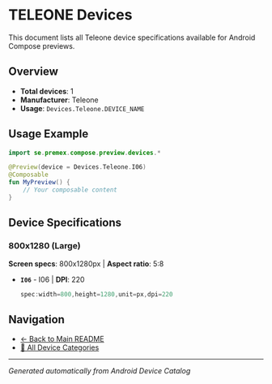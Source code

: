 # TELEONE Devices

This document lists all Teleone device specifications available for Android Compose previews.

## Overview

- **Total devices**: 1
- **Manufacturer**: Teleone
- **Usage**: `Devices.Teleone.DEVICE_NAME`

## Usage Example

```kotlin
import se.premex.compose.preview.devices.*

@Preview(device = Devices.Teleone.I06)
@Composable
fun MyPreview() {
    // Your composable content
}
```

## Device Specifications

### 800x1280 (Large)

**Screen specs**: 800x1280px | **Aspect ratio**: 5:8

- **`I06`** - I06 | **DPI**: 220
  ```kotlin
  spec:width=800,height=1280,unit=px,dpi=220
  ```

## Navigation

- [← Back to Main README](../../README.md)
- [📱 All Device Categories](../README.md)

---
*Generated automatically from Android Device Catalog*
